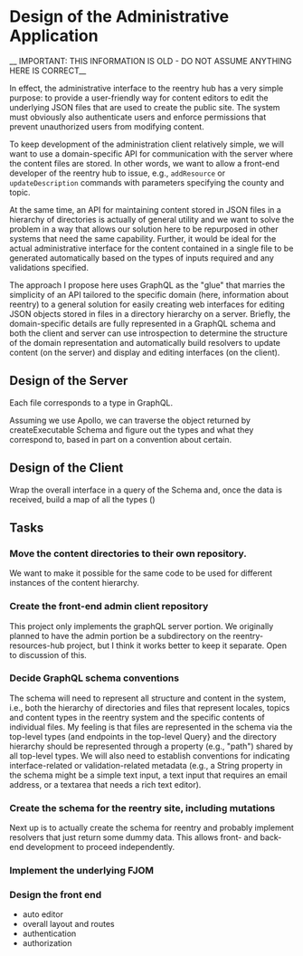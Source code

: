 # Design of the Administrative Application

__ IMPORTANT: THIS INFORMATION IS OLD - DO NOT ASSUME ANYTHING HERE IS CORRECT__

In effect, the administrative interface to the reentry hub has a very simple purpose: to provide a user-friendly way for content editors to edit the underlying JSON files that are used to create the public site. The system must obviously also authenticate users and enforce permissions that prevent unauthorized users from modifying content.

To keep development of the administration client relatively simple, we will want to use a domain-specific API for communication with the server where the content files are stored. In other words, we want to allow a front-end developer of the reentry hub to issue, e.g., ```addResource``` or ```updateDescription``` commands with parameters specifying the county and topic. 

At the same time, an API for maintaining content stored in JSON files in a hierarchy of directories is actually of general utility and we want to solve the problem in a way that allows our solution here to be repurposed in other systems that need the same capability. Further, it would be ideal for the actual administrative interface for the content contained in a single file to be generated automatically based on the types of inputs required and any validations specified.

The approach I propose here uses GraphQL as the "glue" that marries the simplicity of an API tailored to the specific domain (here, information about reentry) to a general solution for easily creating web interfaces for editing JSON objects stored in files in a directory hierarchy on a server. Briefly, the domain-specific details are fully represented in a GraphQL  schema and both the client and server can use introspection to determine the structure of the domain representation and automatically build resolvers to update content (on the server) and display and editing interfaces (on the client).

## Design of the Server

Each file corresponds to a type in GraphQL.

Assuming we use Apollo, we can traverse the object returned by createExecutable Schema and figure out the types and what they correspond to, based in part on a convention about certain.

## Design of the Client

Wrap the overall interface in a query of the Schema and, once the data is received, build a map of all the types ()


## Tasks

### Move the content directories to their own repository.

We want to make it possible for the same code to be used for different instances of the content hierarchy.

### Create the front-end admin client repository

This project only implements the graphQL server portion. We originally planned to have the admin portion be a subdirectory on the reentry-resources-hub project, but I think it works better to keep it separate. Open to discussion of this.

### Decide GraphQL schema conventions
The schema will need to represent all structure and content in the system, i.e., both the hierarchy of directories and files that represent locales, topics and content types in the reentry system and the specific contents of individual files. My feeling is that files are represented in the schema via the top-level types (and endpoints in the top-level Query} and the directory hierarchy should be represented through a property (e.g., "path") shared by all top-level types. We will also need to establish conventions for indicating interface-related or validation-related metadata (e.g., a String property in the schema might be a simple text input, a text input that requires an email address, or a textarea that needs a rich text editor).

### Create the schema for the reentry site, including mutations
Next up is to actually create the schema for reentry and probably implement resolvers that just return some dummy data. This allows front- and back-end development to proceed independently.

### Implement the underlying FJOM

### Design the front end 

- auto editor
- overall layout and routes
- authentication
- authorization











